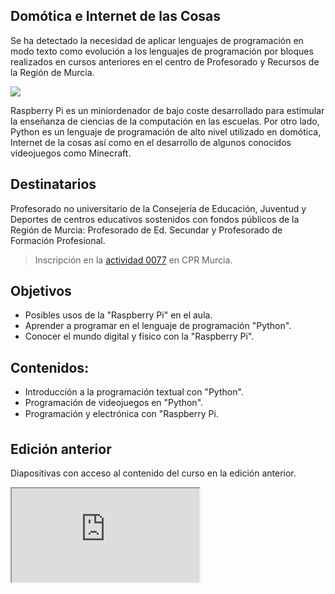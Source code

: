 ## Domótica e Internet de las Cosas

Se ha detectado la necesidad de aplicar lenguajes de programación en modo texto como evolución a los lenguajes de programación por bloques realizados en cursos anteriores en el centro de Profesorado y Recursos de la Región de Murcia.

![](1.png)

Raspberry Pi es un miniordenador de bajo coste desarrollado para estimular la enseñanza de ciencias de la computación en las escuelas. Por otro lado, Python es un lenguaje de programación de alto nivel utilizado en domótica, Internet de la cosas así como en el desarrollo de algunos conocidos videojuegos como Minecraft.

## Destinatarios

Profesorado no universitario de la Consejería de Educación, Juventud y Deportes de centros educativos sostenidos con fondos públicos de la Región de Murcia: Profesorado de Ed. Secundar y Profesorado de Formación Profesional.

> Inscripción en la <a target="_blank" href="https://servicios.educarm.es/zonassl/autentificacion.php?a=1&redirect=http%3A%2F%2Fservicios.educarm.es%2Fadmin%2Findex2.php%3Faplicacion%3DACTIVIDADES_FORMACION%26module%3DactividadesFormacion%26action%3Dindex%26cod_unificado%3D30300001007720">actividad 0077</a> en CPR Murcia.

## Objetivos

- Posibles usos de la "Raspberry Pi" en el aula.
- Aprender a programar en el lenguaje de programación "Python".
- Conocer el mundo digital y físico con la "Raspberry Pi".

## Contenidos:

- Introducción a la programación textual con "Python".
- Programación de videojuegos en "Python".
- Programación y electrónica con "Raspberry Pi.

## Edición anterior

Diapositivas con acceso al contenido del curso en la edición anterior.

<div class="iframe">
  <iframe src="https://programoergosum.github.io/iv-jornadas-robotica-educativa-2019-murcia/" allowfullscreen></iframe>
</div>
